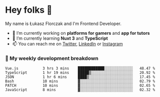 # Hey folks 👋

My name is Łukasz Florczak and I'm Frontend Developer. 

- 🔭 I’m currently working on **platforms for gamers** and **app for tutors**
- 🌱 I’m currently learning **Nuxt 3** and **TypeScript**
- 📫 You can reach me on [Twitter](https://twitter.com/lukaszflorczak), [LinkedIn](https://pl.linkedin.com/in/lukasz-florczak) or [Instagram](https://instagram.com/lukaszflorczak)


### 🧮 My weekly development breakdown

<!--START_SECTION:waka-->

```text
Vue.js           3 hrs 3 mins    ████████████░░░░░░░░░░░░░   48.47 %
TypeScript       1 hr 19 mins    █████▒░░░░░░░░░░░░░░░░░░░   20.92 %
JSON             1 hr 6 mins     ████▒░░░░░░░░░░░░░░░░░░░░   17.45 %
Bash             10 mins         ▓░░░░░░░░░░░░░░░░░░░░░░░░   02.79 %
PATCH            10 mins         ▓░░░░░░░░░░░░░░░░░░░░░░░░   02.65 %
JavaScript       8 mins          ▓░░░░░░░░░░░░░░░░░░░░░░░░   02.32 %
```

<!--END_SECTION:waka-->

<!--
**lukaszflorczak/lukaszflorczak** is a ✨ _special_ ✨ repository because its `README.md` (this file) appears on your GitHub profile.

Here are some ideas to get you started:

- 🔭 I’m currently working on ...
- 🌱 I’m currently learning ...
- 👯 I’m looking to collaborate on ...
- 🤔 I’m looking for help with ...
- 💬 Ask me about ...
- 📫 How to reach me: ...
- 😄 Pronouns: ...
- ⚡ Fun fact: ...
-->
